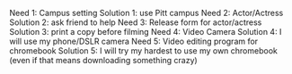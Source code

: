 Need 1: Campus setting Solution 1: use Pitt campus
Need 2: Actor/Actress Solution 2: ask friend to help
Need 3: Release form for actor/actress Solution 3: print a copy before filming
Need 4: Video Camera Solution 4: I will use my phone/DSLR camera 
Need 5: Video editing program for chromebook Solution 5: I will try my hardest to use my own chromebook (even if that means downloading something crazy)
